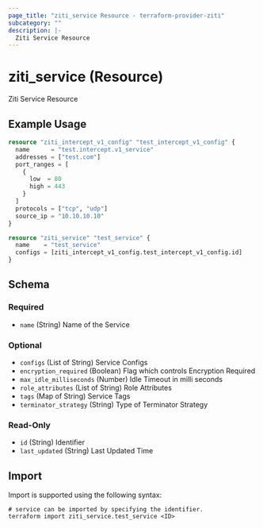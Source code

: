 ```yaml
---
page_title: "ziti_service Resource - terraform-provider-ziti"
subcategory: ""
description: |-
  Ziti Service Resource
---
```


# ziti_service (Resource)

Ziti Service Resource

## Example Usage

```terraform
resource "ziti_intercept_v1_config" "test_intercept_v1_config" {
  name      = "test.intercept.v1_service"
  addresses = ["test.com"]
  port_ranges = [
    {
      low  = 80
      high = 443
    }
  ]
  protocols = ["tcp", "udp"]
  source_ip = "10.10.10.10"
}

resource "ziti_service" "test_service" {
  name    = "test_service"
  configs = [ziti_intercept_v1_config.test_intercept_v1_config.id]
}
```

<!-- schema generated by tfplugindocs -->
## Schema

### Required

- `name` (String) Name of the Service

### Optional

- `configs` (List of String) Service Configs
- `encryption_required` (Boolean) Flag which controls Encryption Required
- `max_idle_milliseconds` (Number) Idle Timeout in milli seconds
- `role_attributes` (List of String) Role Attributes
- `tags` (Map of String) Service Tags
- `terminator_strategy` (String) Type of Terminator Strategy

### Read-Only

- `id` (String) Identifier
- `last_updated` (String) Last Updated Time

## Import

Import is supported using the following syntax:

```shell
# service can be imported by specifying the identifier.
terraform import ziti_service.test_service <ID>
```
